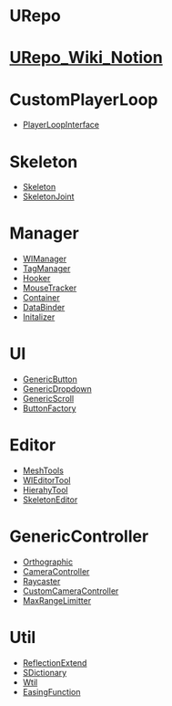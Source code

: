 # URepo

# <a href="https://www.notion.so/uvc/PlayerLoopInterface-1a016b1870fd476698504d7eb91cff3c?pvs=4">URepo_Wiki_Notion</a>

# CustomPlayerLoop
- <a href="https://www.notion.so/uvc/PlayerLoopInterface-7a26da9da3a84286b09dfecfb143ed6b?pvs=4">PlayerLoopInterface</a>

# Skeleton
- <a href="https://www.notion.so/uvc/Skeleton-a4d563279cd14440b9272ff56d47fc27?pvs=4">Skeleton</a>
- <a href="https://www.notion.so/uvc/SkeletonJoint-2381dd0dbc9949a3853653ef1acc99ed?pvs=4">SkeletonJoint</a>

# Manager
- <a href="https://www.notion.so/uvc/WIManager-7cb4bb3531114cdd8a80e94ebf03eda5?pvs=4">WIManager</a>
- <a href="https://www.notion.so/uvc/TagManager-e5a7251da65e4383ab05917acff53f60?pvs=4">TagManager</a>
- <a href="https://www.notion.so/uvc/Hooker-2455b0fe887b4a2787448fc848f166b7?pvs=4">Hooker</a>
- <a href="https://www.notion.so/uvc/MouseTracker-0288dc841d864de9b0eb4939fcf79116?pvs=4">MouseTracker</a>
- <a href="https://www.notion.so/uvc/Container-4a9c53ff97384e5a8ae2fc391073c10c?pvs=4">Container</a>
- <a href="https://www.notion.so/uvc/DataBinder-5efe4da700e440efa8514ebb6f694611?pvs=4">DataBinder</a>
- <a href="https://www.notion.so/uvc/Initalizer-71213a792f37419faaea7846c8d8ce05?pvs=4">Initalizer</a>

# UI
- <a href="https://www.notion.so/uvc/GenericButton-d4428b30093241abbaee44503fc44ad4?pvs=4">GenericButton</a>
- <a href="https://www.notion.so/uvc/GenericDropdown-3dce51836307464f8f8504b1f016cfac?pvs=4">GenericDropdown</a>
- <a href="https://www.notion.so/uvc/GenericScroll-3828d0b832664d26a3060300a35cd90c?pvs=4">GenericScroll</a>
- <a href="https://www.notion.so/uvc/ButtonFactory-96be21b2ba124d76ab34d25bb5163faa?pvs=4">ButtonFactory</a>

# Editor
- <a href="https://www.notion.so/uvc/MeshTools-067ed7a023f045b5bba778e65c06f686?pvs=4">MeshTools</a>
- <a href="https://www.notion.so/uvc/WIEditorTool-72337258bdd2422cbe2170a59bde24d3?pvs=4">WIEditorTool</a>
- <a href="https://www.notion.so/uvc/HierahyTool-e7451936241f45ff8d7715bb8fd701ad?pvs=4">HierahyTool</a>
- <a href="https://www.notion.so/uvc/SkeletonEditor-46ac1d95b0cc4dde861e16efc03d81dc?pvs=4">SkeletonEditor</a>
# GenericController
- <a href="https://www.notion.so/uvc/Orthographic-d029aa814b5b4821b45ac4b90c822d34?pvs=4">Orthographic</a>
- <a href="https://www.notion.so/uvc/CameraController-8971fecdfac54a1cae4aba1e0a1335fc?pvs=4">CameraController</a>
- <a href="https://www.notion.so/uvc/Raycaster-8be581f119b84994ac4de0af5f9c8a7f?pvs=4">Raycaster</a>
- <a href="https://www.notion.so/uvc/CustomCameraController-0680127d58a742428a7ef7d6cc2688af?pvs=4">CustomCameraController</a>
- <a href="https://www.notion.so/uvc/MaxRangeLimitter-89f3f5fa76a34c649aae17924b194c15?pvs=4">MaxRangeLimitter</a>

# Util
- <a href="https://www.notion.so/uvc/ReflectionExtend-57028d373fa04b44a9fa039adaa44350?pvs=4">ReflectionExtend</a>
- <a href="https://www.notion.so/uvc/SDictionary-56b1dfd98c48468588b770a99132fe8a?pvs=4">SDictionary</a>
- <a href="https://www.notion.so/uvc/Wtil-38d3cc8692894aa287b009e4e85faac1?pvs=4">Wtil</a>
- <a href="https://www.notion.so/uvc/EasingFunction-6fb575894b42404db7a68c2fee29df45?pvs=4">EasingFunction</a>
